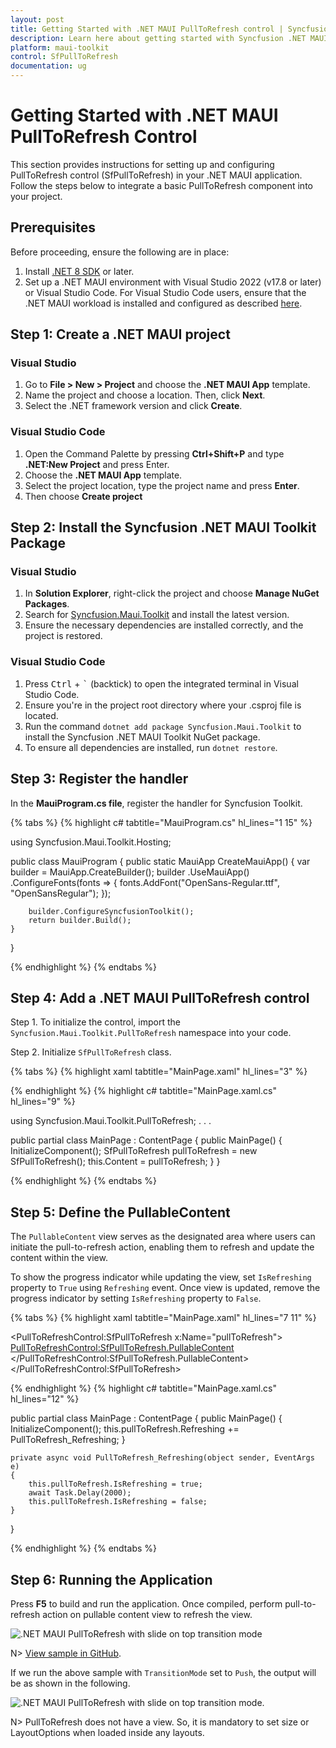 ```yaml
---
layout: post
title: Getting Started with .NET MAUI PullToRefresh control | Syncfusion
description: Learn here about getting started with Syncfusion .NET MAUI PullToRefresh (SfPullToRefresh) control, its elements, and more.
platform: maui-toolkit
control: SfPullToRefresh
documentation: ug
---
```


# Getting Started with .NET MAUI PullToRefresh Control

This section provides instructions for setting up and configuring PullToRefresh control (SfPullToRefresh) in your .NET MAUI application. Follow the steps below to integrate a basic PullToRefresh component into your project.

## Prerequisites
Before proceeding, ensure the following are in place:

 1. Install [.NET 8 SDK](https://dotnet.microsoft.com/en-us/download/dotnet/8.0) or later.
 2. Set up a .NET MAUI environment with Visual Studio 2022 (v17.8 or later) or Visual Studio Code. For Visual Studio Code users, ensure that the .NET MAUI workload is installed and configured as described [here](https://learn.microsoft.com/en-us/dotnet/maui/get-started/installation?view=net-maui-8.0&tabs=visual-studio-code).

## Step 1: Create a .NET MAUI project

### Visual Studio

1. Go to **File > New > Project** and choose the **.NET MAUI App** template.
2. Name the project and choose a location. Then, click **Next**.
3. Select the .NET framework version and click **Create**.

### Visual Studio Code

1. Open the Command Palette by pressing **Ctrl+Shift+P** and type **.NET:New Project** and press Enter.
2. Choose the **.NET MAUI App** template.
3. Select the project location, type the project name and press **Enter**.
4. Then choose **Create project**
 
## Step 2: Install the Syncfusion .NET MAUI Toolkit Package
 
### Visual Studio
1. In **Solution Explorer**, right-click the project and choose **Manage NuGet Packages**.
2. Search for [Syncfusion.Maui.Toolkit](https://www.nuget.org/packages/Syncfusion.Maui.Toolkit/) and install the latest version.
3. Ensure the necessary dependencies are installed correctly, and the project is restored.

### Visual Studio Code
1. Press <kbd>Ctrl</kbd> + <kbd>`</kbd> (backtick) to open the integrated terminal in Visual Studio Code.
2. Ensure you're in the project root directory where your .csproj file is located.
3. Run the command `dotnet add package Syncfusion.Maui.Toolkit` to install the Syncfusion .NET MAUI Toolkit NuGet package.
4. To ensure all dependencies are installed, run `dotnet restore`.

## Step 3: Register the handler

In the **MauiProgram.cs file**, register the handler for Syncfusion Toolkit.

{% tabs %}
{% highlight c# tabtitle="MauiProgram.cs" hl_lines="1 15" %}

using Syncfusion.Maui.Toolkit.Hosting;

public class MauiProgram 
{
    public static MauiApp CreateMauiApp()
    {
        var builder = MauiApp.CreateBuilder();
        builder
        .UseMauiApp<App>()
        .ConfigureFonts(fonts =>
        {
            fonts.AddFont("OpenSans-Regular.ttf", "OpenSansRegular");
        });

        builder.ConfigureSyncfusionToolkit();
        return builder.Build();
    }
}

{% endhighlight %} 
{% endtabs %}
 
## Step 4: Add a .NET MAUI PullToRefresh control
 
Step 1. To initialize the control, import the `Syncfusion.Maui.Toolkit.PullToRefresh` namespace into your code.

Step 2. Initialize `SfPullToRefresh` class.

{% tabs %}
{% highlight xaml tabtitle="MainPage.xaml" hl_lines="3" %}

<ContentPage xmlns:PullToRefreshControl="clr-namespace:Syncfusion.Maui.Toolkit.PullToRefresh;assembly=Syncfusion.Maui.Toolkit">
    <ContentPage.Content> 
        <PullToRefreshControl:SfPullToRefresh />
    </ContentPage.Content> 
</ContentPage>

{% endhighlight %}
{% highlight c# tabtitle="MainPage.xaml.cs" hl_lines="9" %}

using Syncfusion.Maui.Toolkit.PullToRefresh;
. . .

public partial class MainPage : ContentPage
{
    public MainPage()
    {
        InitializeComponent();
        SfPullToRefresh pullToRefresh = new SfPullToRefresh();
        this.Content = pullToRefresh;
    }
}

{% endhighlight %}
{% endtabs %}

## Step 5: Define the PullableContent

The `PullableContent` view serves as the designated area where users can initiate the pull-to-refresh action, enabling them to refresh and update the content within the view.

To show the progress indicator while updating the view, set `IsRefreshing` property to `True` using `Refreshing` event. Once view is updated, remove the progress indicator by setting `IsRefreshing` property to `False`.

{% tabs %}
{% highlight xaml tabtitle="MainPage.xaml" hl_lines="7 11" %}

<ContentPage xmlns="http://schemas.microsoft.com/dotnet/2021/maui"
             xmlns:x="http://schemas.microsoft.com/winfx/2009/xaml"
             x:Class="GettingStarted.MainPage"
             xmlns:PullToRefreshControl="clr-namespace:Syncfusion.Maui.Toolkit.PullToRefresh;assembly=Syncfusion.Maui.Toolkit">
    <PullToRefreshControl:SfPullToRefresh x:Name="pullToRefresh">
        <PullToRefreshControl:SfPullToRefresh.PullableContent>
            <StackLayout>
                <Label Text="sample page" />
            </StackLayout>
        </PullToRefreshControl:SfPullToRefresh.PullableContent>
    </PullToRefreshControl:SfPullToRefresh>
</ContentPage>

{% endhighlight %}
{% highlight c# tabtitle="MainPage.xaml.cs" hl_lines="12" %}

public partial class MainPage : ContentPage
{
    public MainPage()
    {
        InitializeComponent();
        this.pullToRefresh.Refreshing += PullToRefresh_Refreshing;
    }

    private async void PullToRefresh_Refreshing(object sender, EventArgs e)
    {
        this.pullToRefresh.IsRefreshing = true;
        await Task.Delay(2000);
        this.pullToRefresh.IsRefreshing = false;
    }
}

{% endhighlight %}
{% endtabs %}

## Step 6: Running the Application

Press **F5** to build and run the application. Once compiled, perform pull-to-refresh action on pullable content view to refresh the view.

![.NET MAUI PullToRefresh with slide on top transition mode](Images/getting-started//maui-pull-to-refresh-slideontop-mode.gif)

N> [View sample in GitHub](https://github.com/SyncfusionExamples/getting-started-with-.net-maui-pull-to-refresh/tree/master).

If we run the above sample with `TransitionMode` set to `Push`, the output will be as shown in the following.

![.NET MAUI PullToRefresh with slide on top transition mode](Images/getting-started//maui-pull-to-refresh-push-mode.gif).

N> PullToRefresh does not have a view. So, it is mandatory to set size or LayoutOptions when loaded inside any layouts.